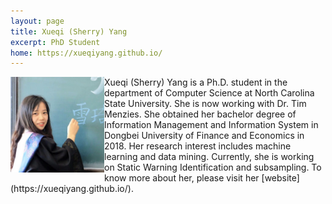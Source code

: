 ```yaml
---
layout: page
title: Xueqi (Sherry) Yang
excerpt: PhD Student
home: https://xueqiyang.github.io/
---
```



<img align="left" width="150" src="/img/sherry_yang.jpg">
Xueqi (Sherry) Yang is a Ph.D. student in the department of Computer Science at North Carolina State University. She is now working with Dr. Tim Menzies. She obtained her bachelor degree of Information Management and Information System in Dongbei University of Finance and Economics in 2018. Her research interest includes machine learning and data mining. Currently, she is working on Static Warning Identification and subsampling. To know more about her, please visit her [website](https://xueqiyang.github.io/).

